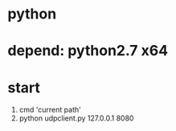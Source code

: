 # python
# depend: python2.7 x64

# start
1. cmd 'current path'
2. python udpclient.py 127.0.0.1 8080
